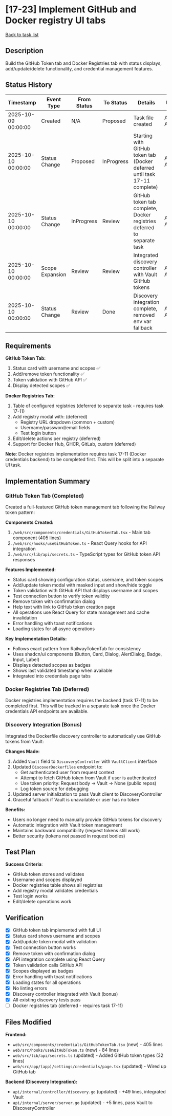# [17-23] Implement GitHub and Docker registry UI tabs

[Back to task list](./tasks.md)

## Description

Build the GitHub Token tab and Docker Registries tab with status displays, add/update/delete functionality, and credential management features.

## Status History

| Timestamp | Event Type | From Status | To Status | Details | User |
|-----------|------------|-------------|-----------|---------|------|
| 2025-10-09 00:00:00 | Created | N/A | Proposed | Task file created | AI Agent |
| 2025-10-10 00:00:00 | Status Change | Proposed | InProgress | Starting with GitHub token tab (Docker deferred until task 17-11 complete) | AI Agent |
| 2025-10-10 00:00:00 | Status Change | InProgress | Review | GitHub token tab complete, Docker registries deferred to separate task | AI Agent |
| 2025-10-10 00:00:00 | Scope Expansion | Review | Review | Integrated discovery controller with Vault GitHub tokens | AI Agent |
| 2025-10-10 00:00:00 | Status Change | Review | Done | Discovery integration complete, removed env var fallback | AI Agent |

## Requirements

**GitHub Token Tab:**
1. Status card with username and scopes ✅
2. Add/remove token functionality ✅
3. Token validation with GitHub API ✅
4. Display detected scopes ✅

**Docker Registries Tab:**
1. Table of configured registries (deferred to separate task - requires task 17-11)
2. Add registry modal with: (deferred)
   - Registry URL dropdown (common + custom)
   - Username/password/email fields
   - Test login button
3. Edit/delete actions per registry (deferred)
4. Support for Docker Hub, GHCR, GitLab, custom (deferred)

**Note**: Docker registries implementation requires task 17-11 (Docker credentials backend) to be completed first. This will be split into a separate UI task.

## Implementation Summary

### GitHub Token Tab (Completed)

Created a full-featured GitHub token management tab following the Railway token pattern:

**Components Created:**
1. `/web/src/components/credentials/GitHubTokenTab.tsx` - Main tab component (405 lines)
2. `/web/src/hooks/useGitHubToken.ts` - React Query hooks for API integration
3. `/web/src/lib/api/secrets.ts` - TypeScript types for GitHub token API responses

**Features Implemented:**
- Status card showing configuration status, username, and token scopes
- Add/update token modal with masked input and show/hide toggle
- Token validation with GitHub API that displays username and scopes
- Test connection button to verify token validity
- Remove token with confirmation dialog
- Help text with link to GitHub token creation page
- All operations use React Query for state management and cache invalidation
- Error handling with toast notifications
- Loading states for all async operations

**Key Implementation Details:**
- Follows exact pattern from RailwayTokenTab for consistency
- Uses shadcn/ui components (Button, Card, Dialog, AlertDialog, Badge, Input, Label)
- Displays detected scopes as badges
- Shows last validated timestamp when available
- Integrated into credentials page tabs

### Docker Registries Tab (Deferred)

Docker registries implementation requires the backend (task 17-11) to be completed first. This will be tracked in a separate task once the Docker credentials API endpoints are available.

### Discovery Integration (Bonus)

Integrated the Dockerfile discovery controller to automatically use GitHub tokens from Vault:

**Changes Made:**
1. Added `Vault` field to `DiscoveryController` with `VaultClient` interface
2. Updated `DiscoverDockerfiles` endpoint to:
   - Get authenticated user from request context
   - Attempt to fetch GitHub token from Vault if user is authenticated
   - Use token priority: Request body → Vault → None (public repos)
   - Log token source for debugging
3. Updated server initialization to pass Vault client to DiscoveryController
4. Graceful fallback if Vault is unavailable or user has no token

**Benefits:**
- Users no longer need to manually provide GitHub tokens for discovery
- Automatic integration with Vault token management
- Maintains backward compatibility (request tokens still work)
- Better security (tokens not passed in request bodies)

## Test Plan

**Success Criteria**:
- GitHub token stores and validates
- Username and scopes displayed
- Docker registries table shows all registries
- Add registry modal validates credentials
- Test login works
- Edit/delete operations work

## Verification

- [x] GitHub token tab implemented with full UI
- [x] Status card shows username and scopes
- [x] Add/update token modal with validation
- [x] Test connection button works
- [x] Remove token with confirmation dialog
- [x] API integration complete using React Query
- [x] Token validation calls GitHub API
- [x] Scopes displayed as badges
- [x] Error handling with toast notifications
- [x] Loading states for all operations
- [x] No linting errors
- [x] Discovery controller integrated with Vault (bonus)
- [x] All existing discovery tests pass
- [ ] Docker registries tab (deferred - requires task 17-11)

## Files Modified

**Frontend:**
- `web/src/components/credentials/GitHubTokenTab.tsx` (new) - 405 lines
- `web/src/hooks/useGitHubToken.ts` (new) - 84 lines
- `web/src/lib/api/secrets.ts` (updated) - Added GitHub token types (32 lines)
- `web/src/app/(app)/settings/credentials/page.tsx` (updated) - Wired up GitHub tab

**Backend (Discovery Integration):**
- `api/internal/controller/discovery.go` (updated) - +49 lines, integrated Vault
- `api/internal/server/server.go` (updated) - +5 lines, pass Vault to DiscoveryController

